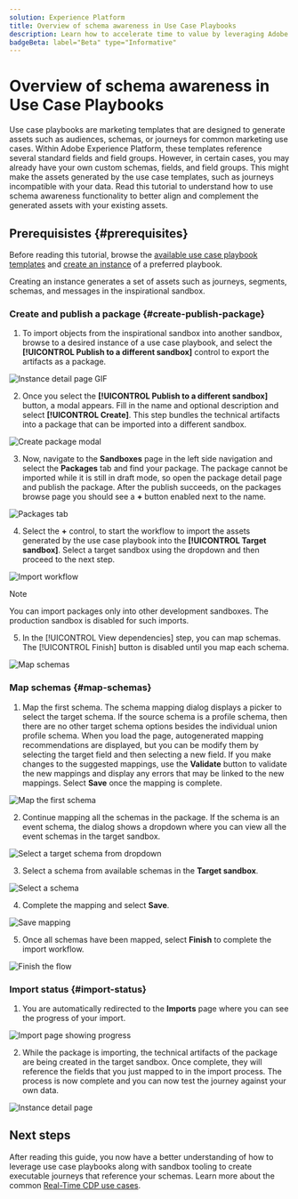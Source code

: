 ```yaml
---
solution: Experience Platform
title: Overview of schema awareness in Use Case Playbooks
description: Learn how to accelerate time to value by leveraging Adobe standard fields and field groups
badgeBeta: label="Beta" type="Informative"
---
```


# Overview of schema awareness in Use Case Playbooks

Use case playbooks are marketing templates that are designed to generate assets such as audiences, schemas, or journeys for common marketing use cases. Within Adobe Experience Platform, these templates reference several standard fields and field groups. However, in certain cases, you may already have your own custom schemas, fields, and field groups. This might make the assets generated by the use case templates, such as journeys incompatible with your data. Read this tutorial to understand how to use schema awareness functionality to better align and complement the generated assets with your existing assets.

## Prerequisistes {#prerequisites}

Before reading this tutorial, browse the [available use case playbook templates](https://experienceleague.adobe.com/docs/experience-platform/use-case-playbooks/playbooks/discover.html?lang=en#search-and-filter) and [create an instance](https://experienceleague.adobe.com/docs/experience-platform/use-case-playbooks/playbooks/create-share-reuse.html?lang=en#create-playbook-instance) of a preferred playbook.

Creating an instance generates a set of assets such as journeys, segments, schemas, and messages in the inspirational sandbox.

### Create and publish a package {#create-publish-package}

1. To import objects from the inspirational sandbox into another sandbox, browse to a desired instance of a use case playbook, and select the **[!UICONTROL Publish to a different sandbox]** control to export the artifacts as a package.
<!-- ![Instance detail page](/help/use-case-playbooks/assets/playbooks/data-awareness/instance-detail.png) -->

![Instance detail page GIF](/help/use-case-playbooks/assets/playbooks/data-awareness/browse-to-existing-instances-of-playbook.gif)

2. Once you select the **[!UICONTROL Publish to a different sandbox]** button, a modal appears. Fill in the name and optional description and select **[!UICONTROL Create]**. This step bundles the technical artifacts into a package that can be imported into a different sandbox.

![Create package modal](/help/use-case-playbooks/assets/playbooks/data-awareness/create-package-modal.png)

3. Now, navigate to the **Sandboxes** page in the left side navigation and select the **Packages** tab and find your package. The package cannot be imported while it is still in draft mode, so open the package detail page and publish the package. After the publish succeeds, on the packages browse page you should see a **+** button enabled next to the name.

![Packages tab](/help/use-case-playbooks/assets/playbooks/data-awareness/packages.png)

4. Select the **+** control, to start the workflow to import the assets generated by the use case playbook into the **[!UICONTROL Target sandbox]**. Select a target sandbox using the dropdown and then proceed to the next step.

![Import workflow](/help/use-case-playbooks/assets/playbooks/data-awareness/import-package-import-settings.png)

>[!NOTE]
>
> You can import packages only into other development sandboxes. The production sandbox is disabled for such imports.

5. In the [!UICONTROL View dependencies] step, you can map schemas. The [!UICONTROL Finish] button is disabled until you map each schema.

![Map schemas](/help/use-case-playbooks/assets/playbooks/data-awareness/import-package-view-dependencies.png)

### Map schemas {#map-schemas}

1. Map the first schema. The schema mapping dialog displays a picker to select the target schema. If the source schema is a profile schema, then there are no other target schema options besides the individual union profile schema. When you load the page, autogenerated mapping recommendations are displayed, but you can be modify them by selecting the target field and then selecting a new field. If you make changes to the suggested mappings, use the **Validate** button to validate the new mappings and display any errors that may be linked to the new mappings. Select **Save** once the mapping is complete.

![Map the first schema](/help/use-case-playbooks/assets/playbooks/data-awareness/map-to-existing-fields.png)

2. Continue mapping all the schemas in the package. If the schema is an event schema, the dialog shows a dropdown where you can view all the event schemas in the target sandbox.

![Select a target schema from dropdown](/help/use-case-playbooks/assets/playbooks/data-awareness/map-to-event-schema.png)

3. Select a schema from available schemas in the **Target sandbox**.

![Select a schema](/help/use-case-playbooks/assets/playbooks/data-awareness/map-to-available-schemas.png)

4. Complete the mapping and select **Save**.

![Save mapping](/help/use-case-playbooks/assets/playbooks/data-awareness/map-to-existing-modal.png)

5. Once all schemas have been mapped, select **Finish** to complete the import workflow.

![Finish the flow](/help/use-case-playbooks/assets/playbooks/data-awareness/complete-flow.png)

### Import status {#import-status}

1. You are automatically redirected to the **Imports** page where you can see the progress of your import.

![Import page showing progress](/help/use-case-playbooks/assets/playbooks/data-awareness/import-progress.png)

2. While the package is importing, the technical artifacts of the package are being created in the target sandbox. Once complete, they will reference the fields that you just mapped to in the import process. The process is now complete and you can now test the journey against your own data.

![Instance detail page](/help/use-case-playbooks/assets/playbooks/data-awareness/packages.png)

## Next steps

After reading this guide, you now have a better understanding of how to leverage use case playbooks along with sandbox tooling to create executable journeys that reference your schemas. Learn more about the common [Real-Time CDP use cases](https://experienceleague.adobe.com/docs/experience-platform/rtcdp/use-cases/personalization-insights-engagement/intelligent-re-engagement.html?lang=en).